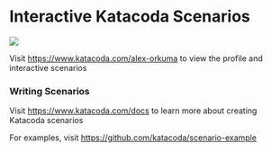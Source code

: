 # Interactive Katacoda Scenarios

[![](http://shields.katacoda.com/katacoda/alex-orkuma/count.svg)](https://www.katacoda.com/alex-orkuma "Get your profile on Katacoda.com")

Visit https://www.katacoda.com/alex-orkuma to view the profile and interactive scenarios

### Writing Scenarios
Visit https://www.katacoda.com/docs to learn more about creating Katacoda scenarios

For examples, visit https://github.com/katacoda/scenario-example
